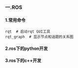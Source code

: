 ### 一.ROS

#### 1.常用命令

~~~
rqt  # 启动rqt GUI工具
rqt_graph  # 显示节点和话题的关系图
~~~

#### 2.ros下的python开发

#### 3.ros下的c++开发